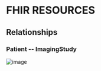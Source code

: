# FHIR RESOURCES

## Relationships

### Patient -- ImagingStudy

![image](/fhir/01-fhir-resources/imagingstudy-01.png)